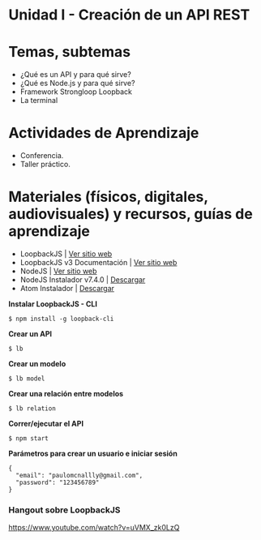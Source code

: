 # Unidad I - Creación de un API REST

# Temas, subtemas

* ¿Qué es un API y para qué sirve?
* ¿Qué es Node.js y para qué sirve?
* Framework Strongloop  Loopback
* La terminal

# Actividades de Aprendizaje

* Conferencia.
* Taller práctico.

# Materiales (físicos, digitales, audiovisuales) y recursos, guías de aprendizaje

* LoopbackJS | [Ver sitio web](http://loopback.io/)
* LoopbackJS v3 Documentación | [Ver sitio web](http://loopback.io/doc/en/lb3/)
* NodeJS | [Ver sitio web](https://nodejs.org/es/)
* NodeJS Instalador v7.4.0 |  [Descargar](https://nodejs.org/dist/v7.4.0/node-v7.4.0-x64.msi)
* Atom Instalador | [Descargar](https://atom.io/)

**Instalar LoopbackJS - CLI**

    $ npm install -g loopback-cli

**Crear un API**

    $ lb

**Crear un modelo**

    $ lb model

**Crear una relación entre modelos**

    $ lb relation

**Correr/ejecutar el API**

    $ npm start

**Parámetros para crear un usuario e iniciar sesión**

    {
      "email": "paulomcnallly@gmail.com",
      "password": "123456789"
    }

### Hangout sobre LoopbackJS

https://www.youtube.com/watch?v=uVMX_zk0LzQ
